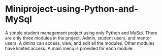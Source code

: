 # Miniproject-using-Python-and-MySql
A simple student management project using only Python and MySql.
There are only three modules in the project. Admin, student users, and mentor users. A
dmins can access, view, and edit all the modules. 
Other modules have limited access. 
A main menu is provided for each module.
